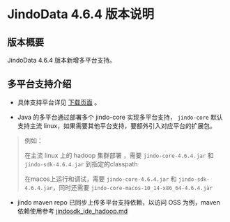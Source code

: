 # JindoData 4.6.4 版本说明
## 版本概要

JindoData 4.6.4 版本新增多平台支持。

## 多平台支持介绍

- 具体支持平台详见 [下载页面](../../jindodata_download.md) 。


- Java 的多平台通过部署多个 jindo-core 实现多平台支持， `jindo-core` 默认支持主流 linux，如果需要其他平台支持，要额外引入对应平台的扩展包。

> 例如：
>
> 在主流 linux 上的 hadoop 集群部署 ，需要 `jindo-core-4.6.4.jar` 和 `jindo-sdk-4.6.4.jar` 到指定的classpath
>
> 在macos上运行和调试，需要 `jindo-core-4.6.4.jar` 和 `jindo-sdk-4.6.4.jar`，同时还需要 `jindo-core-macos-10_14-x86_64-4.6.4.jar`

- jindo maven repo 已同步上传多平台支持依赖，以访问 OSS 为例，maven 依赖使用参考 [jindosdk_ide_hadoop.md](oss/hadoop/jindosdk_ide_hadoop.md) 

